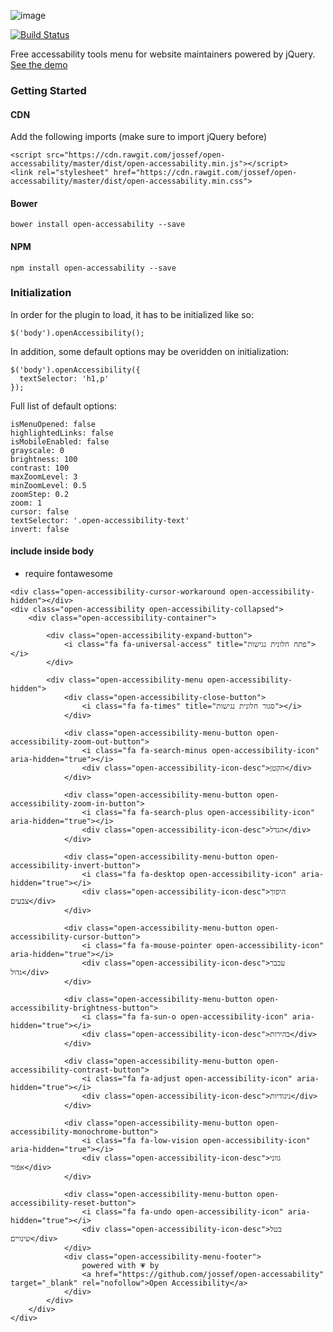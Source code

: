 ![image](https://raw.githubusercontent.com/jossef/open-accessability/master/misc/banner.png)

[![Build Status](https://travis-ci.org/jossef/open-accessability.svg?branch=master)](https://travis-ci.org/jossef/open-accessability)

Free accessability tools menu for website maintainers powered by jQuery. [See the demo](https://jossef.github.io/open-accessability/)

### Getting Started


#### CDN
Add the following imports (make sure to import jQuery before)
```
<script src="https://cdn.rawgit.com/jossef/open-accessability/master/dist/open-accessability.min.js"></script>
<link rel="stylesheet" href="https://cdn.rawgit.com/jossef/open-accessability/master/dist/open-accessability.min.css">
```

#### Bower

```
bower install open-accessability --save
```

#### NPM

```
npm install open-accessability --save
```

### Initialization


In order for the plugin to load, it has to be initialized like so:
```
$('body').openAccessibility();
```

In addition, some default options may be overidden on initialization:
```
$('body').openAccessibility({
  textSelector: 'h1,p'
});
```

Full list of default options:
```
isMenuOpened: false
highlightedLinks: false
isMobileEnabled: false
grayscale: 0
brightness: 100
contrast: 100
maxZoomLevel: 3
minZoomLevel: 0.5
zoomStep: 0.2
zoom: 1
cursor: false
textSelector: '.open-accessibility-text'
invert: false
```

#### include inside body

+ require fontawesome
```
<div class="open-accessibility-cursor-workaround open-accessibility-hidden"></div>
<div class="open-accessibility open-accessibility-collapsed">
    <div class="open-accessibility-container">

        <div class="open-accessibility-expand-button">
            <i class="fa fa-universal-access" title="פתח חלונית נגישות"></i>
        </div>

        <div class="open-accessibility-menu open-accessibility-hidden">
            <div class="open-accessibility-close-button">
                <i class="fa fa-times" title="סגור חלונית נגישות"></i>
            </div>

            <div class="open-accessibility-menu-button open-accessibility-zoom-out-button">
                <i class="fa fa-search-minus open-accessibility-icon" aria-hidden="true"></i>
                <div class="open-accessibility-icon-desc">הקטן</div>
            </div>

            <div class="open-accessibility-menu-button open-accessibility-zoom-in-button">
                <i class="fa fa-search-plus open-accessibility-icon" aria-hidden="true"></i>
                <div class="open-accessibility-icon-desc">הגדל</div>
            </div>

            <div class="open-accessibility-menu-button open-accessibility-invert-button">
                <i class="fa fa-desktop open-accessibility-icon" aria-hidden="true"></i>
                <div class="open-accessibility-icon-desc">היפוך צבעים</div>
            </div>

            <div class="open-accessibility-menu-button open-accessibility-cursor-button">
                <i class="fa fa-mouse-pointer open-accessibility-icon" aria-hidden="true"></i>
                <div class="open-accessibility-icon-desc">עכבר גדול</div>
            </div>

            <div class="open-accessibility-menu-button open-accessibility-brightness-button">
                <i class="fa fa-sun-o open-accessibility-icon" aria-hidden="true"></i>
                <div class="open-accessibility-icon-desc">בהירות</div>
            </div>

            <div class="open-accessibility-menu-button open-accessibility-contrast-button">
                <i class="fa fa-adjust open-accessibility-icon" aria-hidden="true"></i>
                <div class="open-accessibility-icon-desc">ניגודיות</div>
            </div>

            <div class="open-accessibility-menu-button open-accessibility-monochrome-button">
                <i class="fa fa-low-vision open-accessibility-icon" aria-hidden="true"></i>
                <div class="open-accessibility-icon-desc">גווני אפור</div>
            </div>

            <div class="open-accessibility-menu-button open-accessibility-reset-button">
                <i class="fa fa-undo open-accessibility-icon" aria-hidden="true"></i>
                <div class="open-accessibility-icon-desc">בטל שינויים</div>
            </div>
            <div class="open-accessibility-menu-footer">
                powered with 💗 by
                <a href="https://github.com/jossef/open-accessability" target="_blank" rel="nofollow">Open Accessibility</a>
            </div>
        </div>
    </div>
</div>
```
